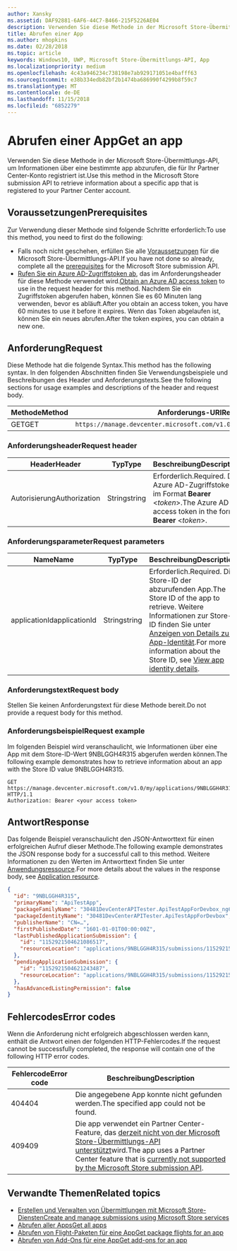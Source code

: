 ```yaml
---
author: Xansky
ms.assetid: DAF92881-6AF6-44C7-B466-215F5226AE04
description: Verwenden Sie diese Methode in der Microsoft Store-Übermittlungs-API, um Informationen über eine bestimmte app abzurufen, die für Ihr Partner Center-Konto registriert ist.
title: Abrufen einer App
ms.author: mhopkins
ms.date: 02/28/2018
ms.topic: article
keywords: Windows10, UWP, Microsoft Store-Übermittlungs-API, App
ms.localizationpriority: medium
ms.openlocfilehash: 4c43a946234c738198e7ab929171051e4bafff63
ms.sourcegitcommit: e38b334edb82bf2b1474ba686990f4299b8f59c7
ms.translationtype: MT
ms.contentlocale: de-DE
ms.lasthandoff: 11/15/2018
ms.locfileid: "6852279"
---
```

# <a name="get-an-app"></a><span data-ttu-id="d151d-104">Abrufen einer App</span><span class="sxs-lookup"><span data-stu-id="d151d-104">Get an app</span></span>

<span data-ttu-id="d151d-105">Verwenden Sie diese Methode in der Microsoft Store-Übermittlungs-API, um Informationen über eine bestimmte app abzurufen, die für Ihr Partner Center-Konto registriert ist.</span><span class="sxs-lookup"><span data-stu-id="d151d-105">Use this method in the Microsoft Store submission API to retrieve information about a specific app that is registered to your Partner Center account.</span></span>

## <a name="prerequisites"></a><span data-ttu-id="d151d-106">Voraussetzungen</span><span class="sxs-lookup"><span data-stu-id="d151d-106">Prerequisites</span></span>

<span data-ttu-id="d151d-107">Zur Verwendung dieser Methode sind folgende Schritte erforderlich:</span><span class="sxs-lookup"><span data-stu-id="d151d-107">To use this method, you need to first do the following:</span></span>

* <span data-ttu-id="d151d-108">Falls noch nicht geschehen, erfüllen Sie alle [Voraussetzungen](create-and-manage-submissions-using-windows-store-services.md#prerequisites) für die Microsoft Store-Übermittlungs-API.</span><span class="sxs-lookup"><span data-stu-id="d151d-108">If you have not done so already, complete all the [prerequisites](create-and-manage-submissions-using-windows-store-services.md#prerequisites) for the Microsoft Store submission API.</span></span>
* <span data-ttu-id="d151d-109">[Rufen Sie ein Azure AD-Zugriffstoken ab](create-and-manage-submissions-using-windows-store-services.md#obtain-an-azure-ad-access-token), das im Anforderungsheader für diese Methode verwendet wird.</span><span class="sxs-lookup"><span data-stu-id="d151d-109">[Obtain an Azure AD access token](create-and-manage-submissions-using-windows-store-services.md#obtain-an-azure-ad-access-token) to use in the request header for this method.</span></span> <span data-ttu-id="d151d-110">Nachdem Sie ein Zugriffstoken abgerufen haben, können Sie es 60 Minuten lang verwenden, bevor es abläuft.</span><span class="sxs-lookup"><span data-stu-id="d151d-110">After you obtain an access token, you have 60 minutes to use it before it expires.</span></span> <span data-ttu-id="d151d-111">Wenn das Token abgelaufen ist, können Sie ein neues abrufen.</span><span class="sxs-lookup"><span data-stu-id="d151d-111">After the token expires, you can obtain a new one.</span></span>

## <a name="request"></a><span data-ttu-id="d151d-112">Anforderung</span><span class="sxs-lookup"><span data-stu-id="d151d-112">Request</span></span>

<span data-ttu-id="d151d-113">Diese Methode hat die folgende Syntax.</span><span class="sxs-lookup"><span data-stu-id="d151d-113">This method has the following syntax.</span></span> <span data-ttu-id="d151d-114">In den folgenden Abschnitten finden Sie Verwendungsbeispiele und Beschreibungen des Header und Anforderungstexts.</span><span class="sxs-lookup"><span data-stu-id="d151d-114">See the following sections for usage examples and descriptions of the header and request body.</span></span>

| <span data-ttu-id="d151d-115">Methode</span><span class="sxs-lookup"><span data-stu-id="d151d-115">Method</span></span> | <span data-ttu-id="d151d-116">Anforderungs-URI</span><span class="sxs-lookup"><span data-stu-id="d151d-116">Request URI</span></span>                                                      |
|--------|------------------------------------------------------------------|
| <span data-ttu-id="d151d-117">GET</span><span class="sxs-lookup"><span data-stu-id="d151d-117">GET</span></span>    | ```https://manage.devcenter.microsoft.com/v1.0/my/applications/{applicationId}``` |


### <a name="request-header"></a><span data-ttu-id="d151d-118">Anforderungsheader</span><span class="sxs-lookup"><span data-stu-id="d151d-118">Request header</span></span>

| <span data-ttu-id="d151d-119">Header</span><span class="sxs-lookup"><span data-stu-id="d151d-119">Header</span></span>        | <span data-ttu-id="d151d-120">Typ</span><span class="sxs-lookup"><span data-stu-id="d151d-120">Type</span></span>   | <span data-ttu-id="d151d-121">Beschreibung</span><span class="sxs-lookup"><span data-stu-id="d151d-121">Description</span></span>                                                                 |
|---------------|--------|-----------------------------------------------------------------------------|
| <span data-ttu-id="d151d-122">Autorisierung</span><span class="sxs-lookup"><span data-stu-id="d151d-122">Authorization</span></span> | <span data-ttu-id="d151d-123">String</span><span class="sxs-lookup"><span data-stu-id="d151d-123">string</span></span> | <span data-ttu-id="d151d-124">Erforderlich.</span><span class="sxs-lookup"><span data-stu-id="d151d-124">Required.</span></span> <span data-ttu-id="d151d-125">Das Azure AD-Zugriffstoken im Format **Bearer** &lt;*token*&gt;.</span><span class="sxs-lookup"><span data-stu-id="d151d-125">The Azure AD access token in the form **Bearer** &lt;*token*&gt;.</span></span> |


### <a name="request-parameters"></a><span data-ttu-id="d151d-126">Anforderungsparameter</span><span class="sxs-lookup"><span data-stu-id="d151d-126">Request parameters</span></span>

| <span data-ttu-id="d151d-127">Name</span><span class="sxs-lookup"><span data-stu-id="d151d-127">Name</span></span>        | <span data-ttu-id="d151d-128">Typ</span><span class="sxs-lookup"><span data-stu-id="d151d-128">Type</span></span>   | <span data-ttu-id="d151d-129">Beschreibung</span><span class="sxs-lookup"><span data-stu-id="d151d-129">Description</span></span>                                                                 |
|---------------|--------|-----------------------------------------------------------------------------|
| <span data-ttu-id="d151d-130">applicationId</span><span class="sxs-lookup"><span data-stu-id="d151d-130">applicationId</span></span> | <span data-ttu-id="d151d-131">String</span><span class="sxs-lookup"><span data-stu-id="d151d-131">string</span></span> | <span data-ttu-id="d151d-132">Erforderlich.</span><span class="sxs-lookup"><span data-stu-id="d151d-132">Required.</span></span> <span data-ttu-id="d151d-133">Die Store-ID der abzurufenden App.</span><span class="sxs-lookup"><span data-stu-id="d151d-133">The Store ID of the app to retrieve.</span></span> <span data-ttu-id="d151d-134">Weitere Informationen zur Store-ID finden Sie unter [Anzeigen von Details zur App-Identität](https://msdn.microsoft.com/windows/uwp/publish/view-app-identity-details).</span><span class="sxs-lookup"><span data-stu-id="d151d-134">For more information about the Store ID, see [View app identity details](https://msdn.microsoft.com/windows/uwp/publish/view-app-identity-details).</span></span>  |


### <a name="request-body"></a><span data-ttu-id="d151d-135">Anforderungstext</span><span class="sxs-lookup"><span data-stu-id="d151d-135">Request body</span></span>

<span data-ttu-id="d151d-136">Stellen Sie keinen Anforderungstext für diese Methode bereit.</span><span class="sxs-lookup"><span data-stu-id="d151d-136">Do not provide a request body for this method.</span></span>

### <a name="request-example"></a><span data-ttu-id="d151d-137">Anforderungsbeispiel</span><span class="sxs-lookup"><span data-stu-id="d151d-137">Request example</span></span>

<span data-ttu-id="d151d-138">Im folgenden Beispiel wird veranschaulicht, wie Informationen über eine App mit dem Store-ID-Wert 9NBLGGH4R315 abgerufen werden können.</span><span class="sxs-lookup"><span data-stu-id="d151d-138">The following example demonstrates how to retrieve information about an app with the Store ID value 9NBLGGH4R315.</span></span>

```
GET https://manage.devcenter.microsoft.com/v1.0/my/applications/9NBLGGH4R315 HTTP/1.1
Authorization: Bearer <your access token>
```

## <a name="response"></a><span data-ttu-id="d151d-139">Antwort</span><span class="sxs-lookup"><span data-stu-id="d151d-139">Response</span></span>

<span data-ttu-id="d151d-140">Das folgende Beispiel veranschaulicht den JSON-Antworttext für einen erfolgreichen Aufruf dieser Methode.</span><span class="sxs-lookup"><span data-stu-id="d151d-140">The following example demonstrates the JSON response body for a successful call to this method.</span></span> <span data-ttu-id="d151d-141">Weitere Informationen zu den Werten im Antworttext finden Sie unter [Anwendungsressource](get-app-data.md#application_object).</span><span class="sxs-lookup"><span data-stu-id="d151d-141">For more details about the values in the response body, see [Application resource](get-app-data.md#application_object).</span></span>

```json
{
  "id": "9NBLGGH4R315",
  "primaryName": "ApiTestApp",
  "packageFamilyName": "30481DevCenterAPITester.ApiTestAppForDevbox_ng6try80pwt52",
  "packageIdentityName": "30481DevCenterAPITester.ApiTestAppForDevbox",
  "publisherName": "CN=…",
  "firstPublishedDate": "1601-01-01T00:00:00Z",
  "lastPublishedApplicationSubmission": {
    "id": "1152921504621086517",
    "resourceLocation": "applications/9NBLGGH4R315/submissions/1152921504621086517"
  },
  "pendingApplicationSubmission": {
    "id": "1152921504621243487",
    "resourceLocation": "applications/9NBLGGH4R315/submissions/1152921504621243487"
  },
  "hasAdvancedListingPermission": false
}
```

## <a name="error-codes"></a><span data-ttu-id="d151d-142">Fehlercodes</span><span class="sxs-lookup"><span data-stu-id="d151d-142">Error codes</span></span>

<span data-ttu-id="d151d-143">Wenn die Anforderung nicht erfolgreich abgeschlossen werden kann, enthält die Antwort einen der folgenden HTTP-Fehlercodes.</span><span class="sxs-lookup"><span data-stu-id="d151d-143">If the request cannot be successfully completed, the response will contain one of the following HTTP error codes.</span></span>

| <span data-ttu-id="d151d-144">Fehlercode</span><span class="sxs-lookup"><span data-stu-id="d151d-144">Error code</span></span> |  <span data-ttu-id="d151d-145">Beschreibung</span><span class="sxs-lookup"><span data-stu-id="d151d-145">Description</span></span>   |
|--------|------------------|
| <span data-ttu-id="d151d-146">404</span><span class="sxs-lookup"><span data-stu-id="d151d-146">404</span></span>  | <span data-ttu-id="d151d-147">Die angegebene App konnte nicht gefunden werden.</span><span class="sxs-lookup"><span data-stu-id="d151d-147">The specified app could not be found.</span></span> |
| <span data-ttu-id="d151d-148">409</span><span class="sxs-lookup"><span data-stu-id="d151d-148">409</span></span>  | <span data-ttu-id="d151d-149">Die app verwendet ein Partner Center-Feature, das [derzeit nicht von der Microsoft Store-Übermittlungs-API unterstützt](create-and-manage-submissions-using-windows-store-services.md#not_supported)wird.</span><span class="sxs-lookup"><span data-stu-id="d151d-149">The app uses a Partner Center feature that is [currently not supported by the Microsoft Store submission API](create-and-manage-submissions-using-windows-store-services.md#not_supported).</span></span>  |


## <a name="related-topics"></a><span data-ttu-id="d151d-150">Verwandte Themen</span><span class="sxs-lookup"><span data-stu-id="d151d-150">Related topics</span></span>

* [<span data-ttu-id="d151d-151">Erstellen und Verwalten von Übermittlungen mit Microsoft Store-Diensten</span><span class="sxs-lookup"><span data-stu-id="d151d-151">Create and manage submissions using Microsoft Store services</span></span>](create-and-manage-submissions-using-windows-store-services.md)
* [<span data-ttu-id="d151d-152">Abrufen aller Apps</span><span class="sxs-lookup"><span data-stu-id="d151d-152">Get all apps</span></span>](get-all-apps.md)
* [<span data-ttu-id="d151d-153">Abrufen von Flight-Paketen für eine App</span><span class="sxs-lookup"><span data-stu-id="d151d-153">Get package flights for an app</span></span>](get-flights-for-an-app.md)
* [<span data-ttu-id="d151d-154">Abrufen von Add-Ons für eine App</span><span class="sxs-lookup"><span data-stu-id="d151d-154">Get add-ons for an app</span></span>](get-add-ons-for-an-app.md)
